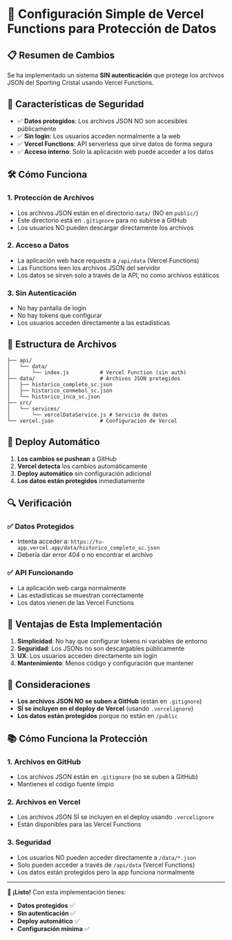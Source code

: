 # 🚀 Configuración Simple de Vercel Functions para Protección de Datos

## 📋 Resumen de Cambios

Se ha implementado un sistema **SIN autenticación** que protege los archivos JSON del Sporting Cristal usando Vercel Functions.

## 🔐 Características de Seguridad

- ✅ **Datos protegidos**: Los archivos JSON NO son accesibles públicamente
- ✅ **Sin login**: Los usuarios acceden normalmente a la web
- ✅ **Vercel Functions**: API serverless que sirve datos de forma segura
- ✅ **Acceso interno**: Solo la aplicación web puede acceder a los datos

## 🛠️ Cómo Funciona

### 1. **Protección de Archivos**
- Los archivos JSON están en el directorio `data/` (NO en `public/`)
- Este directorio está en `.gitignore` para no subirse a GitHub
- Los usuarios NO pueden descargar directamente los archivos

### 2. **Acceso a Datos**
- La aplicación web hace requests a `/api/data` (Vercel Functions)
- Las Functions leen los archivos JSON del servidor
- Los datos se sirven solo a través de la API, no como archivos estáticos

### 3. **Sin Autenticación**
- No hay pantalla de login
- No hay tokens que configurar
- Los usuarios acceden directamente a las estadísticas

## 📁 Estructura de Archivos

```
├── api/
│   └── data/
│       └── index.js          # Vercel Function (sin auth)
├── data/                     # Archivos JSON protegidos
│   ├── historico_completo_sc.json
│   ├── historico_conmebol_sc.json
│   └── historico_inca_sc.json
├── src/
│   └── services/
│       └── vercelDataService.js # Servicio de datos
└── vercel.json               # Configuración de Vercel
```

## 🚀 Deploy Automático

1. **Los cambios se pushean** a GitHub
2. **Vercel detecta** los cambios automáticamente
3. **Deploy automático** sin configuración adicional
4. **Los datos están protegidos** inmediatamente

## 🔍 Verificación

### ✅ **Datos Protegidos**
- Intenta acceder a: `https://tu-app.vercel.app/data/historico_completo_sc.json`
- Debería dar error 404 o no encontrar el archivo

### ✅ **API Funcionando**
- La aplicación web carga normalmente
- Las estadísticas se muestran correctamente
- Los datos vienen de las Vercel Functions

## 🎯 Ventajas de Esta Implementación

1. **Simplicidad**: No hay que configurar tokens ni variables de entorno
2. **Seguridad**: Los JSONs no son descargables públicamente
3. **UX**: Los usuarios acceden directamente sin login
4. **Mantenimiento**: Menos código y configuración que mantener

## 🚨 Consideraciones

- **Los archivos JSON NO se suben a GitHub** (están en `.gitignore`)
- **SÍ se incluyen en el deploy de Vercel** (usando `.vercelignore`)
- **Los datos están protegidos** porque no están en `/public`

## 📚 Cómo Funciona la Protección

### 1. **Archivos en GitHub**
- Los archivos JSON están en `.gitignore` (no se suben a GitHub)
- Mantienes el código fuente limpio

### 2. **Archivos en Vercel**
- Los archivos JSON SÍ se incluyen en el deploy usando `.vercelignore`
- Están disponibles para las Vercel Functions

### 3. **Seguridad**
- Los usuarios NO pueden acceder directamente a `/data/*.json`
- Solo pueden acceder a través de `/api/data` (Vercel Functions)
- Los datos están protegidos pero la app funciona normalmente

---

**🎉 ¡Listo!** Con esta implementación tienes:
- **Datos protegidos** ✅
- **Sin autenticación** ✅  
- **Deploy automático** ✅
- **Configuración mínima** ✅
